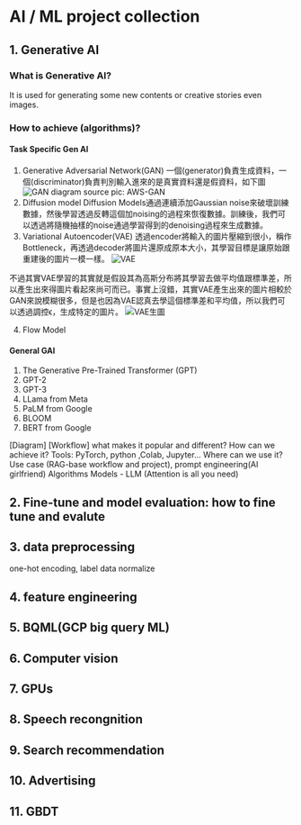 # AI / ML project collection

## 1. Generative AI
### What is Generative AI?
It is used for generating some new contents or creative stories even images.

### How to achieve (algorithms)?
#### Task Specific Gen AI
1. Generative Adversarial Network(GAN)
一個(generator)負責生成資料，一個(discriminator)負責判別輸入進來的是真實資料還是假資料，如下圖
![GAN diagram](https://d2908q01vomqb2.cloudfront.net/f1f836cb4ea6efb2a0b1b99f41ad8b103eff4b59/2021/11/11/ML-6149-image025.jpg)
source pic: AWS-GAN
2. Diffusion model
Diffusion Models通過連續添加Gaussian noise來破壞訓練數據，然後學習透過反轉這個加noising的過程來恢復數據。訓練後，我們可以透過將隨機抽樣的noise通過學習得到的denoising過程來生成數據。
3. Variational Autoencoder(VAE)
透過encoder將輸入的圖片壓縮到很小，稱作Bottleneck，再透過decoder將圖片還原成原本大小，其學習目標是讓原始跟重建後的圖片一模一樣。
![VAE](https://miro.medium.com/v2/resize:fit:1100/format:webp/0*PyUPcuHK9Nf_1X1f.png)

不過其實VAE學習的其實就是假設其為高斯分布將其學習去做平均值跟標準差，所以產生出來得圖片看起來尚可而已。事實上沒錯，其實VAE產生出來的圖片相較於GAN來說模糊很多，但是也因為VAE認真去學這個標準差和平均值，所以我們可以透過調控ϵ，生成特定的圖片。
![VAE生圖](https://miro.medium.com/v2/resize:fit:1100/format:webp/1*VNhJVipZkRMVkY1r8LR9wg.png)

4. Flow Model

#### General GAI
1. The Generative Pre-Trained Transformer (GPT)
2. GPT-2
3. GPT-3
4. LLama from Meta
5. PaLM from Google
6. BLOOM
7. BERT from Google

[Diagram] [Workflow]
what makes it popular and different?
How can we achieve it? Tools: PyTorch, python ,Colab, Jupyter...
Where can we use it?
Use case (RAG-base workflow and project), prompt engineering(AI girlfriend)
Algorithms 
Models - LLM (Attention is all you need)

## 2. Fine-tune and model evaluation: how to fine tune and evalute
## 3. data preprocessing 
one-hot encoding, label data normalize

## 4. feature engineering
## 5. BQML(GCP big query ML)
## 6. Computer vision
## 7. GPUs
## 8. Speech recongnition
## 9. Search recommendation
## 10. Advertising
## 11. GBDT
